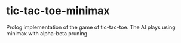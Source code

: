 # tic-tac-toe-minimax
Prolog implementation of the game of tic-tac-toe. The AI plays using minimax with alpha-beta pruning.
